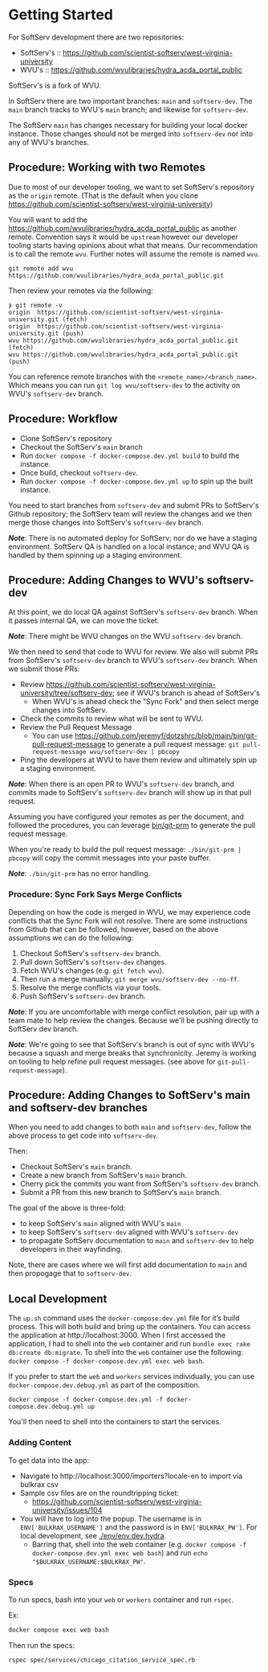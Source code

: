 # Getting Started

For SoftServ development there are two repositories:

- SoftServ's :: https://github.com/scientist-softserv/west-virginia-university
- WVU's :: https://github.com/wvulibraries/hydra_acda_portal_public

SoftServ's is a fork of WVU.

In SoftServ there are two important branches: `main` and `softserv-dev`.  The `main` branch tracks to WVU's `main` branch; and likewise for `softserv-dev`.

The SoftServ `main` has changes necessary for building your local docker instance.  Those changes should not be merged into `softserv-dev` nor into any of WVU's branches.

## Procedure: Working with two Remotes

Due to most of our developer tooling, we want to set SoftServ's repository as the `origin` remote.  (That is the default when you clone https://github.com/scientist-softserv/west-virginia-university)

You will want to add the https://github.com/wvulibraries/hydra_acda_portal_public as another remote.  Convention says it would be `upstream` however our developer tooling starts having opinions about what that means.  Our recommendation is to call the remote `wvu`.  Further notes will assume the remote is named `wvu`.

```shell
git remote add wvu https://github.com/wvulibraries/hydra_acda_portal_public.git
```

Then review your remotes via the following:

```shell
❯ git remote -v
origin	https://github.com/scientist-softserv/west-virginia-university.git (fetch)
origin	https://github.com/scientist-softserv/west-virginia-university.git (push)
wvu	https://github.com/wvulibraries/hydra_acda_portal_public.git (fetch)
wvu	https://github.com/wvulibraries/hydra_acda_portal_public.git (push)
```

You can reference remote branches with the `<remote_name>/<branch_name>`.  Which means you can run `git log wvu/softserv-dev` to the activity on WVU's `softserv-dev` branch.

## Procedure: Workflow

- Clone SoftServ's repository
- Checkout the SoftServ's `main` branch
- Run `docker compose -f docker-compose.dev.yml build` to build the instance.
- Once build, checkout `softserv-dev`.
- Run `docker compose -f docker-compose.dev.yml up` to spin up the built instance.

You need to start branches from `softserv-dev` and submit PRs to SoftServ's Github repository; the SoftServ team will review the changes and we then merge those changes into SoftServ's `softserv-dev` branch.

**_Note_**: There is no automated deploy for SoftServ; nor do we have a staging environment.  SoftServ QA is handled on a local instance; and WVU QA is handled by them spinning up a staging environment.

## Procedure: Adding Changes to WVU's softserv-dev

At this point, we do local QA against SoftServ's `softserv-dev` branch.  When it passes internal QA, we can move the ticket.

**_Note_**: There might be WVU changes on the WVU `softserv-dev` branch.

We then need to send that code to WVU for review.  We also will submit PRs from SoftServ's `softserv-dev` branch to WVU's `softserv-dev` branch.  When we submit those PRs:

- Review https://github.com/scientist-softserv/west-virginia-university/tree/softserv-dev; see if WVU's branch is ahead of SoftServ's
  - When WVU's is ahead check the "Sync Fork" and then select merge changes into SoftServ.
- Check the commits to review what will be sent to WVU.
- Review the Pull Request Message
  - You can use https://github.com/jeremyf/dotzshrc/blob/main/bin/git-pull-request-message to generate a pull request message: `git pull-request-message wvu/softserv-dev | pbcopy`
- Ping the developers at WVU to have them review and ultimately spin up a staging environment.

**_Note_**: When there is an open PR to WVU's `softserv-dev` branch, and commits made to SoftServ's `softserv-dev` branch will show up in that pull request.

Assuming you have configured your remotes as per the document, and followed the procedures, you can leverage [bin/git-prm](./bin/git-prm) to generate the pull request message.

When you're ready to build the pull request message: `./bin/git-prm | pbcopy` will copy the commit messages into your paste buffer.

**_Note_**: `./bin/git-prm` has no error handling.

### Procedure: Sync Fork Says Merge Conflicts

Depending on how the code is merged in WVU, we may experience code conflicts that the Sync Fork will not resolve.  There are some instructions from Github that can be followed, however, based on the above assumptions we can do the following:

1. Checkout SoftServ's `softserv-dev` branch.
2. Pull down SoftServ's `softserv-dev` changes.
3. Fetch WVU's changes (e.g. `git fetch wvu`).
4. Then run a merge manually; `git merge wvu/softserv-dev --no-ff`.
5. Resolve the merge conflicts via your tools.
6. Push SoftServ's `softserv-dev` branch.

**_Note_**: If you are uncomfortable with merge conflict resolution, pair up with a team mate to help review the changes.  Because we'll be pushing directly to SoftServ dev branch.

**_Note_**: We're going to see that SoftServ's branch is out of sync with WVU's because a squash and merge breaks that synchronicity.  Jeremy is working on tooling to help refine pull request messages. (see above for `git-pull-request-message`).

## Procedure: Adding Changes to SoftServ's main and softserv-dev branches

When you need to add changes to both `main` and `softserv-dev`, follow the above process to get code into `softserv-dev`.

Then:

- Checkout SoftServ's `main` branch.
- Create a new branch from SoftServ's `main` branch.
- Cherry pick the commits you want from SoftServ's `softserv-dev` branch.
- Submit a PR from this new branch to SoftServ's `main` branch.

The goal of the above is three-fold:

- to keep SoftServ's `main` aligned with WVU's `main`
- to keep SoftServ's `softserv-dev` aligned with WVU's `softserv-dev`
- to propagate SoftServ documentation to `main` and `softserv-dev` to help developers in their wayfinding.

Note, there are cases where we will first add documentation to `main` and then propogage that to `softserv-dev`.

## Local Development

The `up.sh` command uses the `docker-compose.dev.yml` file for it’s build process.  This will both build and bring up the containers.  You can access the application at http://localhost:3000.  When I first accessed the application, I had to shell into the `web` container and run `bundle exec rake db:create db:migrate`.  To shell into the `web` container use the following: `docker compose -f docker-compose.dev.yml exec web bash`.

If you prefer to start the `web` and `workers` services individually, you can use `docker-compose.dev.debug.yml` as part of the composition.

```
docker compose -f docker-compose.dev.yml -f docker-compose.dev.debug.yml up
```

You'll then need to shell into the containers to start the services.

### Adding Content

To get data into the app:

- Navigate to http://localhost:3000/importers?locale-en to import via bulkrax csv
- Sample csv files are on the roundtripping ticket:
  - https://github.com/scientist-softserv/west-virginia-university/issues/104
- You will have to log into the popup.  The username is in `ENV['BULKRAX_USERNAME']` and the password is in `ENV['BULKRAX_PW']`.  For local development, see [./env/env.dev.hydra](./env/env.dev.hydra).
  - Barring that, shell into the web container (e.g. `docker compose -f docker-compose.dev.yml exec web bash`) and run `echo "$BULKRAX_USERNAME:$BULKRAX_PW"`.

### Specs

To run specs, bash into your `web` or `workers` container and run `rspec`.

Ex:
```sh
docker compose exec web bash
```

Then run the specs:
```sh
rspec spec/services/chicago_citation_service_spec.rb
```
